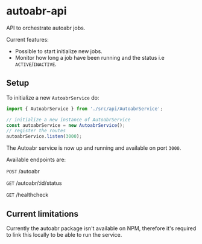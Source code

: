 # autoabr-api

API to orchestrate autoabr jobs.

Current features:

- Possible to start initialize new jobs.
- Monitor how long a job have been running and the status i.e `ACTIVE`/`INACTIVE`.

## Setup

To initialize a new `AutoabrService` do:

```typescript
import { AutoabrService } from './src/api/AutoabrService';

// initialize a new instance of AutoabrService
const autoabrService = new AutoabrService();
// register the routes
autoabrService.listen(3000);
```

The Autoabr service is now up and running and available on port `3000`.

Available endpoints are:

`POST` /autoabr

`GET` /autoabr/:id/status

`GET` /healthcheck

## Current limitations

Currently the autoabr package isn't available on NPM, therefore it's required to link this locally to be able to run the service.
